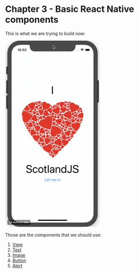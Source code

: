 # Chapter 3 - Basic React Native components

This is what we are trying to build now:

<img src="../media/I-love-scotJS.gif" alt="I luv CYF" height="600px">

Those are the components that we should use:

1.  [View](https://facebook.github.io/react-native/docs/view)
2.  [Text](https://facebook.github.io/react-native/docs/text)
3.  [Image](https://facebook.github.io/react-native/docs/image)
4.  [Button](https://facebook.github.io/react-native/docs/button)
5.  [Alert](https://facebook.github.io/react-native/docs/alert)
